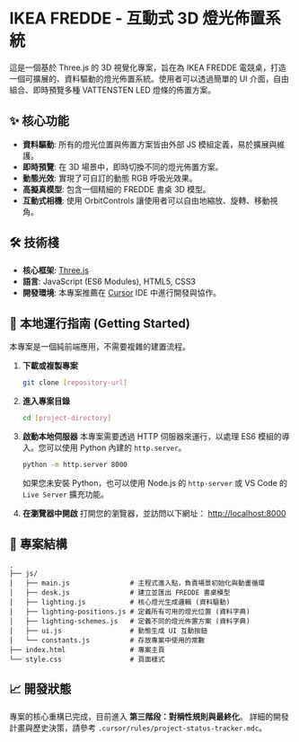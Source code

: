 # IKEA FREDDE - 互動式 3D 燈光佈置系統

這是一個基於 Three.js 的 3D 視覺化專案，旨在為 IKEA FREDDE 電競桌，打造一個可擴展的、資料驅動的燈光佈置系統。使用者可以透過簡單的 UI 介面，自由組合、即時預覽多種 VATTENSTEN LED 燈條的佈置方案。

## ✨ 核心功能

- **資料驅動**: 所有的燈光位置與佈置方案皆由外部 JS 模組定義，易於擴展與維護。
- **即時預覽**: 在 3D 場景中，即時切換不同的燈光佈置方案。
- **動態光效**: 實現了可自訂的動態 RGB 呼吸光效果。
- **高擬真模型**: 包含一個精細的 FREDDE 書桌 3D 模型。
- **互動式相機**: 使用 OrbitControls 讓使用者可以自由地縮放、旋轉、移動視角。

## 🛠️ 技術棧

- **核心框架**: [Three.js](https://threejs.org/)
- **語言**: JavaScript (ES6 Modules), HTML5, CSS3
- **開發環境**: 本專案推薦在 [Cursor](https://cursor.sh/) IDE 中進行開發與協作。

## 🚀 本地運行指南 (Getting Started)

本專案是一個純前端應用，不需要複雜的建置流程。

1.  **下載或複製專案**
    ```bash
    git clone [repository-url]
    ```

2.  **進入專案目錄**
    ```bash
    cd [project-directory]
    ```

3.  **啟動本地伺服器**
    本專案需要透過 HTTP 伺服器來運行，以處理 ES6 模組的導入。您可以使用 Python 內建的 `http.server`。
    ```bash
    python -m http.server 8000
    ```
    如果您未安裝 Python，也可以使用 Node.js 的 `http-server` 或 VS Code 的 `Live Server` 擴充功能。

4.  **在瀏覽器中開啟**
    打開您的瀏覽器，並訪問以下網址：
    [http://localhost:8000](http://localhost:8000)

## 📁 專案結構

```
.
├── js/
│   ├── main.js               # 主程式進入點，負責場景初始化與動畫循環
│   ├── desk.js               # 建立並匯出 FREDDE 書桌模型
│   ├── lighting.js           # 核心燈光生成邏輯 (資料驅動)
│   ├── lighting-positions.js # 定義所有可用的燈光位置 (資料字典)
│   ├── lighting-schemes.js   # 定義不同的燈光佈置方案 (資料字典)
│   ├── ui.js                 # 動態生成 UI 互動按鈕
│   └── constants.js          # 存放專案中使用的常數
├── index.html                # 專案主頁
└── style.css                 # 頁面樣式
```

## 📈 開發狀態

專案的核心重構已完成，目前進入 **第三階段：對稱性規則與最終化**。
詳細的開發計畫與歷史決策，請參考 `.cursor/rules/project-status-tracker.mdc`。